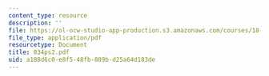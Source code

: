 ```yaml
---
content_type: resource
description: ''
file: https://ol-ocw-studio-app-production.s3.amazonaws.com/courses/18-034-honors-differential-equations-spring-2004/a188d6c0e8f548fb809bd25a64d183de_034ps2.pdf
file_type: application/pdf
resourcetype: Document
title: 034ps2.pdf
uid: a188d6c0-e8f5-48fb-809b-d25a64d183de
---
```

